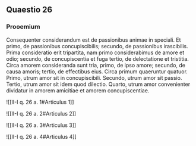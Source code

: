 ## Quaestio 26

### Prooemium

Consequenter considerandum est de passionibus animae in speciali. Et primo, de passionibus concupiscibilis; secundo, de passionibus irascibilis. Prima consideratio erit tripartita, nam primo considerabimus de amore et odio; secundo, de concupiscentia et fuga tertio, de delectatione et tristitia. Circa amorem consideranda sunt tria, primo, de ipso amore; secundo, de causa amoris; tertio, de effectibus eius. Circa primum quaeruntur quatuor. Primo, utrum amor sit in concupiscibili. Secundo, utrum amor sit passio. Tertio, utrum amor sit idem quod dilectio. Quarto, utrum amor convenienter dividatur in amorem amicitiae et amorem concupiscentiae.

![[II-I q. 26 a. 1#Articulus 1]]

![[II-I q. 26 a. 2#Articulus 2]]

![[II-I q. 26 a. 3#Articulus 3]]

![[II-I q. 26 a. 4#Articulus 4]]

